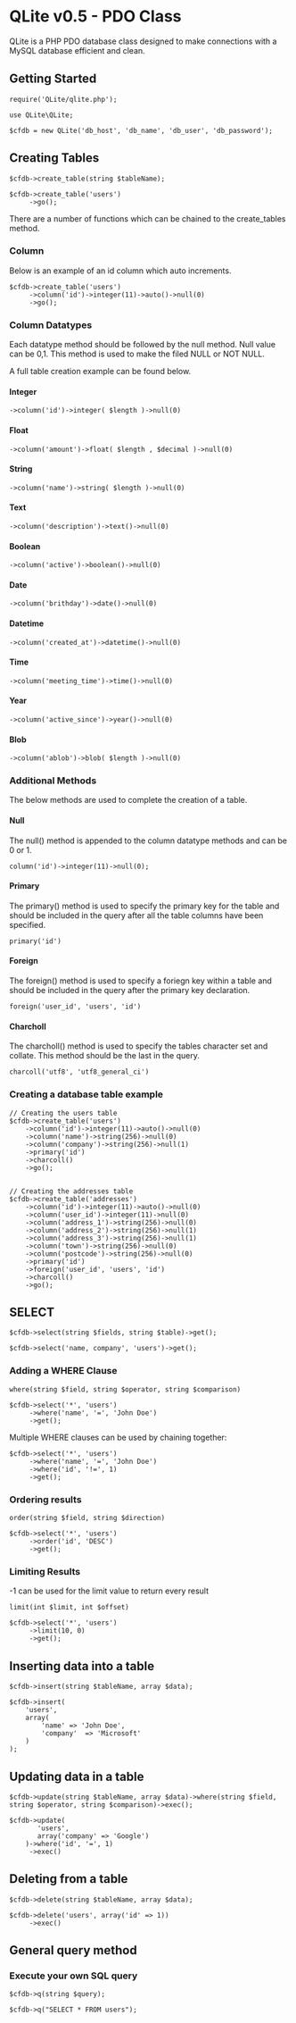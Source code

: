 # QLite v0.5 - PDO Class 

QLite is a PHP PDO database class designed to make connections with a MySQL database efficient and clean. 

## Getting Started 

```
require('QLite/qlite.php');

use QLite\QLite;

$cfdb = new QLite('db_host', 'db_name', 'db_user', 'db_password');
```

## Creating Tables 
```
$cfdb->create_table(string $tableName);
```

```
$cfdb->create_table('users')
     ->go();
```

There are a number of functions which can be chained to the create_tables method. 

### Column
Below is an example of an id column which auto increments. 
```
$cfdb->create_table('users')
     ->column('id')->integer(11)->auto()->null(0)
     ->go();
```

### Column Datatypes

Each datatype method should be followed by the null method. Null value can be 0,1. This method is used to make the filed NULL or NOT NULL.

A full table creation example can be found below. 

#### Integer 
```
->column('id')->integer( $length )->null(0) 
```

#### Float
```
->column('amount')->float( $length , $decimal )->null(0) 
```

#### String
```
->column('name')->string( $length )->null(0) 
```

#### Text
```
->column('description')->text()->null(0) 
```

#### Boolean 
```
->column('active')->boolean()->null(0)
```

#### Date 
```
->column('brithday')->date()->null(0)
```

#### Datetime
```
->column('created_at')->datetime()->null(0)
```

#### Time
```
->column('meeting_time')->time()->null(0)
```

#### Year 
```
->column('active_since')->year()->null(0)
```

#### Blob 
```
->column('ablob')->blob( $length )->null(0)
```

### Additional Methods 
The below methods are used to complete the creation of a table.

#### Null
The null() method is appended to the column datatype methods and can be 0 or 1. 

```
column('id')->integer(11)->null(0);
```

#### Primary
The primary() method is used to specify the primary key for the table and should be included in the query after all the table columns have been specified. 

```
primary('id')
```

#### Foreign 
The foreign() method is used to specify a foriegn key within a table and should be included in the query after the primary key declaration. 
```
foreign('user_id', 'users', 'id')
```

#### Charcholl
The charcholl() method is used to specify the tables character set and collate. This method should be the last in the query. 
```
charcoll('utf8', 'utf8_general_ci')
```

### Creating a database table example 

```
// Creating the users table 
$cfdb->create_table('users')
    ->column('id')->integer(11)->auto()->null(0)
    ->column('name')->string(256)->null(0)
    ->column('company')->string(256)->null(1)
    ->primary('id')
    ->charcoll()
    ->go();


// Creating the addresses table
$cfdb->create_table('addresses')
    ->column('id')->integer(11)->auto()->null(0)
    ->column('user_id')->integer(11)->null(0)
    ->column('address_1')->string(256)->null(0)
    ->column('address_2')->string(256)->null(1)
    ->column('address_3')->string(256)->null(1)
    ->column('town')->string(256)->null(0)
    ->column('postcode')->string(256)->null(0)
    ->primary('id')
    ->foreign('user_id', 'users', 'id')
    ->charcoll()
    ->go();        
```


## SELECT 
```
$cfdb->select(string $fields, string $table)->get();
```
```
$cfdb->select('name, company', 'users')->get();
```
### Adding a WHERE Clause

```
where(string $field, string $operator, string $comparison)
```

```
$cfdb->select('*', 'users')
     ->where('name', '=', 'John Doe')
     ->get();
```
Multiple WHERE clauses can be used by chaining together: 
```
$cfdb->select('*', 'users')
     ->where('name', '=', 'John Doe')
     ->where('id', '!=', 1)
     ->get();
```

### Ordering results
```
order(string $field, string $direction)
```
```
$cfdb->select('*', 'users')
     ->order('id', 'DESC')
     ->get();
```

### Limiting Results
-1 can be used for the limit value to return every result
```
limit(int $limit, int $offset)
```
```
$cfdb->select('*', 'users')
     ->limit(10, 0)
     ->get();
```

## Inserting data into a table
```
$cfdb->insert(string $tableName, array $data);
```

```
$cfdb->insert(
    'users', 
    array(
        'name' => 'John Doe',
        'company'  => 'Microsoft'
    )
);
```

## Updating data in a table 
```
$cfdb->update(string $tableName, array $data)->where(string $field, string $operator, string $comparison)->exec();
```

```
$cfdb->update( 
       'users', 
       array('company' => 'Google')
    )->where('id', '=', 1)
     ->exec()
```

## Deleting from a table 
```
$cfdb->delete(string $tableName, array $data);
```
```
$cfdb->delete('users', array('id' => 1))
     ->exec()
```

## General query method
### Execute your own SQL query 
```
$cfdb->q(string $query);
```
```
$cfdb->q("SELECT * FROM users");
```